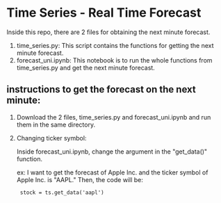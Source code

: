 # Time Series - Real Time Forecast

Inside this repo, there are 2 files for obtaining the next minute forecast.

1. time_series.py: This script contains the functions for getting the next minute forecast.
2. forecast_uni.ipynb: This notebook is to run the whole functions from time_series.py and get the next minute forecast.

## instructions to get the forecast on the next minute:

1. Download the 2 files, time_series.py and forecast_uni.ipynb and run them in the same directory.
2. Changing ticker symbol:

    Inside forecast_uni.ipynb, change the argument in the "get_data()" function.

    ex: I want to get the forecast of Apple Inc. and the ticker symbol of Apple Inc. is "AAPL." Then, the code will be:

        stock = ts.get_data('aapl')




